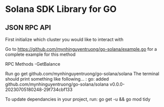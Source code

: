 # Solana SDK Library for GO

## JSON RPC API

First initialize which cluster you would like to interact with

Go to https://github.com/mynhinguyentruong/go-solana/example.go for a complete example for this method


RPC Methods
-GetBalance

Run go get github.com/mynhinguyentruong/go-solana/solana
The terminal should print something like following... : 
go: added github.com/mynhinguyentruong/go-solana/solana v0.0.0-20230705180248-29f734cbf133

To update dependancies in your project, run:
go get -u && go mod tidy
